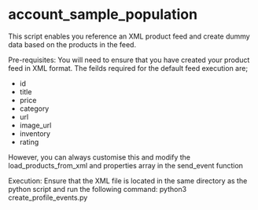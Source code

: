 # account_sample_population
This script enables you reference an XML product feed and create dummy data based on the products in the feed.


Pre-requisites:
You will need to ensure that you have created your product feed in XML format. The feilds required for the default feed execution are;
* id
* title
* price
* category
* url
* image_url
* inventory
* rating

However, you can always customise this and modify the load_products_from_xml and properties array in the send_event function


Execution:
Ensure that the XML file is located in the same directory as the python script and run the following command:
python3 create_profile_events.py
